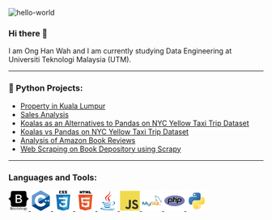![hello-world](https://user-images.githubusercontent.com/69034742/230540597-cc9d5c01-1946-4cc7-a11c-049c35f4dd8a.gif)


### Hi there 👋

I am Ong Han Wah and I am currently studying Data Engineering at Universiti Teknologi Malaysia (UTM).

<!--
**ongwah/ongwah** is a ✨ _special_ ✨ repository because its `README.md` (this file) appears on your GitHub profile.

Here are some ideas to get you started:

- 🔭 I’m currently working on ...
- 🌱 I’m currently learning ...
- 👯 I’m looking to collaborate on ...
- 🤔 I’m looking for help with ...
- 💬 Ask me about ...
- 📫 How to reach me: ...
- 😄 Pronouns: ...
- ⚡ Fun fact: ...
-->

<hr>

### 🏅 Python Projects:

- [Property in Kuala Lumpur](https://github.com/ongwah/Python_EDA/tree/main/Malaysia%20EDA/404%20Error)
- [Sales Analysis](https://github.com/ongwah/Python-big-data/tree/main/Assignment%201/404%20error)
- [Koalas as an Alternatives to Pandas on NYC Yellow Taxi Trip Dataset](https://github.com/ongwah/Python-big-data/tree/main/Assignment%202a/SDS)
- [Koalas vs Pandas on NYC Yellow Taxi Trip Dataset](https://github.com/ongwah/Python-big-data/tree/main/Assignment%202b/SDS)
- [Analysis of Amazon Book Reviews](https://github.com/ongwah/Python-big-data/tree/main/Project/SDS)
- [Web Scraping on Book Depository using Scrapy](https://github.com/ongwah/python-web/tree/main/scrapy/SDS)

<hr>

<h3 align="left">Languages and Tools:</h3>
<p align="left"> <a href="https://getbootstrap.com" target="_blank" rel="noreferrer"> <img src="https://raw.githubusercontent.com/devicons/devicon/master/icons/bootstrap/bootstrap-plain-wordmark.svg" alt="bootstrap" width="40" height="40"/> </a> <a href="https://www.w3schools.com/cpp/" target="_blank" rel="noreferrer"> <img src="https://raw.githubusercontent.com/devicons/devicon/master/icons/cplusplus/cplusplus-original.svg" alt="cplusplus" width="40" height="40"/> </a> <a href="https://www.w3schools.com/css/" target="_blank" rel="noreferrer"> <img src="https://raw.githubusercontent.com/devicons/devicon/master/icons/css3/css3-original-wordmark.svg" alt="css3" width="40" height="40"/> </a> <a href="https://www.w3.org/html/" target="_blank" rel="noreferrer"> <img src="https://raw.githubusercontent.com/devicons/devicon/master/icons/html5/html5-original-wordmark.svg" alt="html5" width="40" height="40"/> </a> <a href="https://www.java.com" target="_blank" rel="noreferrer"> <img src="https://raw.githubusercontent.com/devicons/devicon/master/icons/java/java-original.svg" alt="java" width="40" height="40"/> </a> <a href="https://developer.mozilla.org/en-US/docs/Web/JavaScript" target="_blank" rel="noreferrer"> <img src="https://raw.githubusercontent.com/devicons/devicon/master/icons/javascript/javascript-original.svg" alt="javascript" width="40" height="40"/> </a> <a href="https://www.mysql.com/" target="_blank" rel="noreferrer"> <img src="https://raw.githubusercontent.com/devicons/devicon/master/icons/mysql/mysql-original-wordmark.svg" alt="mysql" width="40" height="40"/> </a> <a href="https://www.php.net" target="_blank" rel="noreferrer"> <img src="https://raw.githubusercontent.com/devicons/devicon/master/icons/php/php-original.svg" alt="php" width="40" height="40"/> </a> <a href="https://www.python.org" target="_blank" rel="noreferrer"> <img src="https://raw.githubusercontent.com/devicons/devicon/master/icons/python/python-original.svg" alt="python" width="40" height="40"/> </a> </p>
